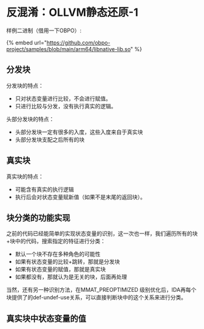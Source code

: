 # 反混淆：OLLVM静态还原-1

样例二进制（借用一下OBPO）:

{% embed url="https://github.com/obpo-project/samples/blob/main/arm64/libnative-lib.so" %}

## 分发块

分发块的特点：

* 只对状态变量进行比较，不会进行赋值。
* 只进行比较与分发，没有执行真实的逻辑。



头部分发块的特点：

* 头部分发块一定有很多的入度，这些入度来自于真实块
* 头部分发块支配之后所有的块

## 真实块

真实块的特点：

* 可能含有真实的执行逻辑
* 执行后会对状态变量赋新值（如果不是末尾的返回块）。



## 块分类的功能实现

之前的代码已经能简单的实现状态变量的识别，这一次也一样，我们遍历所有的块+块中的代码，搜索指定的特征进行分类：

* 默认一个块不存在多种角色的可能性
* 如果有状态变量的比较+跳转，那就是分发块
* 如果有状态变量的赋值，那就是真实块
* 如果都没有，那就认为是无关的块，后面再处理

当然，还有另一种识别方法，在MMAT\_PREOPTIMIZED 级别优化后，IDA再每个块提供了的def-undef-use关系，可以直接判断块中的这个关系来进行分类。





## 真实块中状态变量的值



